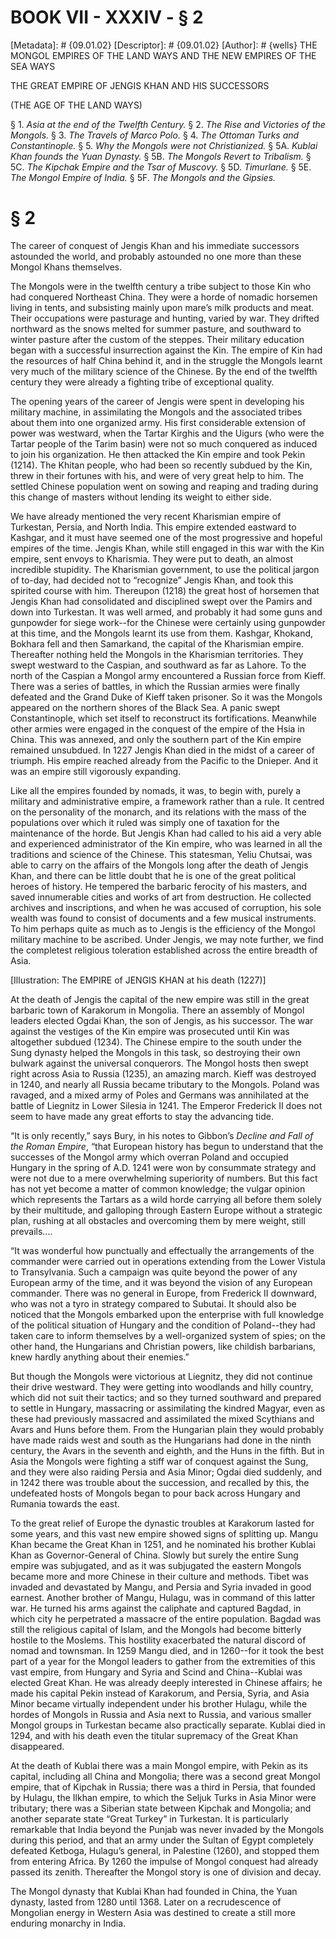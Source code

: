 # BOOK VII - XXXIV - § 2
[Metadata]: # {09.01.02}
[Descriptor]: # {09.01.02}
[Author]: # {wells}
THE MONGOL EMPIRES OF THE LAND WAYS AND THE NEW EMPIRES OF THE SEA WAYS

THE GREAT EMPIRE OF JENGIS KHAN AND HIS SUCCESSORS

(THE AGE OF THE LAND WAYS)

§ 1. _Asia at the end of the Twelfth Century._ § 2. _The Rise and
Victories of the Mongols._ § 3. _The Travels of Marco Polo._ § 4.      _The
Ottoman Turks and Constantinople._ § 5. _Why the Mongols were      not
Christianized._ § 5A. _Kublai Khan founds the Yuan Dynasty._ §      5B. _The
Mongols Revert to Tribalism._ § 5C. _The Kipchak Empire      and the Tsar of
Muscovy._ § 5D. _Timurlane._ § 5E. _The Mongol      Empire of India._ § 5F.
_The Mongols and the Gipsies._

# § 2
The career of conquest of Jengis Khan and his immediate successors astounded
the world, and probably astounded no one more than these Mongol Khans
themselves.

The Mongols were in the twelfth century a tribe subject to those Kin who had
conquered Northeast China. They were a horde of nomadic horsemen living in
tents, and subsisting mainly upon mare’s milk products and meat. Their
occupations were pasturage and hunting, varied by war. They drifted northward
as the snows melted for summer pasture, and southward to winter pasture after
the custom of the steppes. Their military education began with a successful
insurrection against the Kin. The empire of Kin had the resources of half China
behind it, and in the struggle the Mongols learnt very much of the military
science of the Chinese. By the end of the twelfth century they were already a
fighting tribe of exceptional quality.

The opening years of the career of Jengis were spent in developing his military
machine, in assimilating the Mongols and the associated tribes about them into
one organized army. His first considerable extension of power was westward,
when the Tartar Kirghis and the Uigurs (who were the Tartar people of the Tarim
basin) were not so much conquered as induced to join his organization. He then
attacked the Kin empire and took Pekin (1214). The Khitan people, who had been
so recently subdued by the Kin, threw in their fortunes with his, and were of
very great help to him. The settled Chinese population went on sowing and
reaping and trading during this change of masters without lending its weight to
either side.

We have already mentioned the very recent Kharismian empire of Turkestan,
Persia, and North India. This empire extended eastward to Kashgar, and it must
have seemed one of the most progressive and hopeful empires of the time. Jengis
Khan, while still engaged in this war with the Kin empire, sent envoys to
Kharismia. They were put to death, an almost incredible stupidity. The
Kharismian government, to use the political jargon of to-day, had decided not
to “recognize” Jengis Khan, and took this spirited course with him. Thereupon
(1218) the great host of horsemen that Jengis Khan had consolidated and
disciplined swept over the Pamirs and down into Turkestan. It was well armed,
and probably it had some guns and gunpowder for siege work--for the Chinese
were certainly using gunpowder at this time, and the Mongols learnt its use
from them. Kashgar, Khokand, Bokhara fell and then Samarkand, the capital of
the Kharismian empire. Thereafter nothing held the Mongols in the Kharismian
territories. They swept westward to the Caspian, and southward as far as
Lahore. To the north of the Caspian a Mongol army encountered a Russian force
from Kieff. There was a series of battles, in which the Russian armies were
finally defeated and the Grand Duke of Kieff taken prisoner. So it was the
Mongols appeared on the northern shores of the Black Sea. A panic swept
Constantinople, which set itself to reconstruct its fortifications. Meanwhile
other armies were engaged in the conquest of the empire of the Hsia in China.
This was annexed, and only the southern part of the Kin empire remained
unsubdued. In 1227 Jengis Khan died in the midst of a career of triumph. His
empire reached already from the Pacific to the Dnieper. And it was an empire
still vigorously expanding.

Like all the empires founded by nomads, it was, to begin with, purely a
military and administrative empire, a framework rather than a rule. It centred
on the personality of the monarch, and its relations with the mass of the
populations over which it ruled was simply one of taxation for the maintenance
of the horde. But Jengis Khan had called to his aid a very able and experienced
administrator of the Kin empire, who was learned in all the traditions and
science of the Chinese. This statesman, Yeliu Chutsai, was able to carry on the
affairs of the Mongols long after the death of Jengis Khan, and there can be
little doubt that he is one of the great political heroes of history. He
tempered the barbaric ferocity of his masters, and saved innumerable cities and
works of art from destruction. He collected archives and inscriptions, and when
he was accused of corruption, his sole wealth was found to consist of documents
and a few musical instruments. To him perhaps quite as much as to Jengis is the
efficiency of the Mongol military machine to be ascribed. Under Jengis, we may
note further, we find the completest religious toleration established across
the entire breadth of Asia.

[Illustration: The EMPIRE of JENGIS KHAN at his death (1227)]

At the death of Jengis the capital of the new empire was still in the great
barbaric town of Karakorum in Mongolia. There an assembly of Mongol leaders
elected Ogdai Khan, the son of Jengis, as his successor. The war against the
vestiges of the Kin empire was prosecuted until Kin was altogether subdued
(1234). The Chinese empire to the south under the Sung dynasty helped the
Mongols in this task, so destroying their own bulwark against the universal
conquerors. The Mongol hosts then swept right across Asia to Russia (1235), an
amazing march. Kieff was destroyed in 1240, and nearly all Russia became
tributary to the Mongols. Poland was ravaged, and a mixed army of Poles and
Germans was annihilated at the battle of Liegnitz in Lower Silesia in 1241. The
Emperor Frederick II does not seem to have made any great efforts to stay the
advancing tide.

“It is only recently,” says Bury, in his notes to Gibbon’s _Decline and Fall of
the Roman Empire_, “that European history has begun to understand that the
successes of the Mongol army which overran Poland and occupied Hungary in the
spring of A.D. 1241 were won by consummate strategy and were not due to a mere
overwhelming superiority of numbers. But this fact has not yet become a matter
of common knowledge; the vulgar opinion which represents the Tartars as a wild
horde carrying all before them solely by their multitude, and galloping through
Eastern Europe without a strategic plan, rushing at all obstacles and
overcoming them by mere weight, still prevails....

“It was wonderful how punctually and effectually the arrangements of the
commander were carried out in operations extending from the Lower Vistula to
Transylvania. Such a campaign was quite beyond the power of any European army
of the time, and it was beyond the vision of any European commander. There was
no general in Europe, from Frederick II downward, who was not a tyro in
strategy compared to Subutai. It should also be noticed that the Mongols
embarked upon the enterprise with full knowledge of the political situation of
Hungary and the condition of Poland--they had taken care to inform themselves
by a well-organized system of spies; on the other hand, the Hungarians and
Christian powers, like childish barbarians, knew hardly anything about their
enemies.”

But though the Mongols were victorious at Liegnitz, they did not continue their
drive westward. They were getting into woodlands and hilly country, which did
not suit their tactics; and so they turned southward and prepared to settle in
Hungary, massacring or assimilating the kindred Magyar, even as these had
previously massacred and assimilated the mixed Scythians and Avars and Huns
before them. From the Hungarian plain they would probably have made raids west
and south as the Hungarians had done in the ninth century, the Avars in the
seventh and eighth, and the Huns in the fifth. But in Asia the Mongols were
fighting a stiff war of conquest against the Sung, and they were also raiding
Persia and Asia Minor; Ogdai died suddenly, and in 1242 there was trouble about
the succession, and recalled by this, the undefeated hosts of Mongols began to
pour back across Hungary and Rumania towards the east.

To the great relief of Europe the dynastic troubles at Karakorum lasted for
some years, and this vast new empire showed signs of splitting up. Mangu Khan
became the Great Khan in 1251, and he nominated his brother Kublai Khan as
Governor-General of China. Slowly but surely the entire Sung empire was
subjugated, and as it was subjugated the eastern Mongols became more and more
Chinese in their culture and methods. Tibet was invaded and devastated by
Mangu, and Persia and Syria invaded in good earnest. Another brother of Mangu,
Hulagu, was in command of this latter war. He turned his arms against the
caliphate and captured Bagdad, in which city he perpetrated a massacre of the
entire population. Bagdad was still the religious capital of Islam, and the
Mongols had become bitterly hostile to the Moslems. This hostility exacerbated
the natural discord of nomad and townsman. In 1259 Mangu died, and in 1260--for
it took the best part of a year for the Mongol leaders to gather from the
extremities of this vast empire, from Hungary and Syria and Scind and
China--Kublai was elected Great Khan. He was already deeply interested in
Chinese affairs; he made his capital Pekin instead of Karakorum, and Persia,
Syria, and Asia Minor became virtually independent under his brother Hulagu,
while the hordes of Mongols in Russia and Asia next to Russia, and various
smaller Mongol groups in Turkestan became also practically separate. Kublai
died in 1294, and with his death even the titular supremacy of the Great Khan
disappeared.

At the death of Kublai there was a main Mongol empire, with Pekin as its
capital, including all China and Mongolia; there was a second great Mongol
empire, that of Kipchak in Russia; there was a third in Persia, that founded by
Hulagu, the Ilkhan empire, to which the Seljuk Turks in Asia Minor were
tributary; there was a Siberian state between Kipchak and Mongolia; and another
separate state “Great Turkey” in Turkestan. It is particularly remarkable that
India beyond the Punjab was never invaded by the Mongols during this period,
and that an army under the Sultan of Egypt completely defeated Ketboga,
Hulagu’s general, in Palestine (1260), and stopped them from entering Africa.
By 1260 the impulse of Mongol conquest had already passed its zenith.
Thereafter the Mongol story is one of division and decay.

The Mongol dynasty that Kublai Khan had founded in China, the Yuan dynasty,
lasted from 1280 until 1368. Later on a recrudescence of Mongolian energy in
Western Asia was destined to create a still more enduring monarchy in India.

